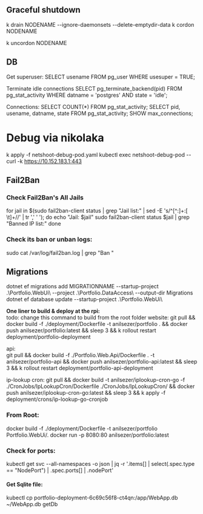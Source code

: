 ﻿## Graceful shutdown
k drain NODENAME --ignore-daemonsets --delete-emptydir-data
k cordon NODENAME

k uncordon NODENAME

## DB
Get superuser:
SELECT usename FROM pg_user WHERE usesuper = TRUE;

Terminate idle connections
SELECT pg_terminate_backend(pid) FROM pg_stat_activity WHERE datname = 'postgres' AND state = 'idle';

Connections:
SELECT COUNT(*) FROM pg_stat_activity;
SELECT pid, usename, datname, state FROM pg_stat_activity;
SHOW max_connections;


# Debug via nikolaka
k apply -f netshoot-debug-pod.yaml
kubectl exec netshoot-debug-pod -- curl -k https://10.152.183.1:443


## Fail2Ban
### Check Fail2Ban's All Jails

for jail in $(sudo fail2ban-client status | grep "Jail list:" | sed -E 's/^[^:]+:[ \t]+//' | tr ',' ' '); do
echo "Jail: $jail"
sudo fail2ban-client status $jail | grep "Banned IP list:"
done

### Check its ban or unban logs:

sudo cat /var/log/fail2ban.log | grep "Ban "

## Migrations
dotnet ef migrations add MIGRATIONNAME --startup-project .\Portfolio.WebUi\ --project .\Portfolio.DataAccess\ --output-dir Migrations
dotnet ef database update --startup-project .\Portfolio.WebUi\

**One liner to build & deploy at the rpi:** <br>
todo: change this command to build from the root folder
website:
git pull && docker build -f ./deployment/Dockerfile -t anilsezer/portfolio . && docker push anilsezer/portfolio:latest && sleep 3 && k rollout restart deployment/portfolio-deployment

api: <br>
git pull && docker build -f ./Portfolio.Web.Api/Dockerfile . -t anilsezer/portfolio-api && docker push anilsezer/portfolio-api:latest && sleep 3 && k rollout restart deployment/portfolio-api-deployment

ip-lookup cron:
git pull && docker build -t anilsezer/iplookup-cron-go -f ./CronJobs/IpLookupCron/Dockerfile ./CronJobs/IpLookupCron/ && docker push anilsezer/iplookup-cron-go:latest && sleep 3 && k apply -f deployment/crons/ip-lookup-go-cronjob

### From Root:
docker build -f ./deployment/Dockerfile -t anilsezer/portfolio Portfolio.WebUi/.
docker run -p 8080:80 anilsezer/portfolio:latest

### Check for ports:
kubectl get svc --all-namespaces -o json | jq -r '.items[] | select(.spec.type == "NodePort") | .spec.ports[] | .nodePort'

#### Get Sqlite file:
kubectl cp portfolio-deployment-6c69c56f8-ct4qn:/app/WebApp.db ~/WebApp.db
getDb